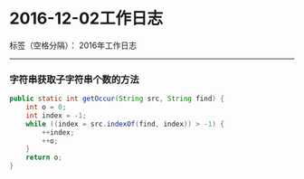 # 2016-12-02工作日志

标签（空格分隔）： 2016年工作日志

---

### 字符串获取子字符串个数的方法

``` java
public static int getOccur(String src, String find) {
    int o = 0;
    int index = -1;
    while ((index = src.indexOf(find, index)) > -1) {
        ++index;
        ++o;
    }
    return o;
}
```